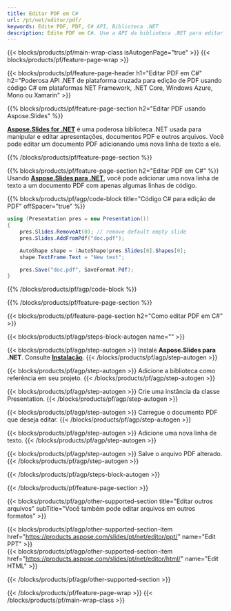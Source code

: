 ```yaml
---
title: Editar PDF em C#
url: /pt/net/editor/pdf/
keywords: Edite PDF, PDF, C# API, Biblioteca .NET
description: Edite PDF em C#. Use a API da biblioteca .NET para editar documentos PDF
---
```


{{< blocks/products/pf/main-wrap-class isAutogenPage="true" >}}
{{< blocks/products/pf/feature-page-wrap >}}

{{< blocks/products/pf/feature-page-header h1="Editar PDF em C#" h2="Poderosa API .NET de plataforma cruzada para edição de PDF usando código C# em plataformas NET Framework, .NET Core, Windows Azure, Mono ou Xamarin" >}}

{{% blocks/products/pf/feature-page-section h2="Editar PDF usando Aspose.Slides" %}}

[**Aspose.Slides for .NET**](https://products.aspose.com/slides/pt/net/) é uma poderosa biblioteca .NET usada para manipular e editar apresentações, documentos PDF e outros arquivos. Você pode editar um documento PDF adicionando uma nova linha de texto a ele. 

{{% /blocks/products/pf/feature-page-section %}}




{{% blocks/products/pf/feature-page-section  h2="Editar PDF em C#" %}}
Usando [**Aspose.Slides para .NET**](https://products.aspose.com/slides/pt/net/), você pode adicionar uma nova linha de texto a um documento PDF com apenas algumas linhas de código.

{{% blocks/products/pf/agp/code-block title="Código C# para edição de PDF" offSpacer="true" %}}
```cs
using (Presentation pres = new Presentation())
{
    pres.Slides.RemoveAt(0); // remove default empty slide
    pres.Slides.AddFromPdf("doc.pdf");

    AutoShape shape = (AutoShape)pres.Slides[0].Shapes[0];
    shape.TextFrame.Text = "New text";

    pres.Save("doc.pdf", SaveFormat.Pdf);
}
```
{{% /blocks/products/pf/agp/code-block %}}

{{% /blocks/products/pf/feature-page-section %}}




{{< blocks/products/pf/feature-page-section  h2="Como editar PDF em C#" >}}


{{< blocks/products/pf/agp/steps-block-autogen name="" >}}


{{< blocks/products/pf/agp/step-autogen >}}
Instale **Aspose.Slides para .NET**. Consulte [**Instalação**](https://docs.aspose.com/slides/net/installation/).
{{< /blocks/products/pf/agp/step-autogen >}}

{{< blocks/products/pf/agp/step-autogen >}}
Adicione a biblioteca como referência em seu projeto.
{{< /blocks/products/pf/agp/step-autogen >}}

{{< blocks/products/pf/agp/step-autogen >}}
Crie uma instância da classe Presentation.
{{< /blocks/products/pf/agp/step-autogen >}}

{{< blocks/products/pf/agp/step-autogen >}}
Carregue o documento PDF que deseja editar.
{{< /blocks/products/pf/agp/step-autogen >}}

{{< blocks/products/pf/agp/step-autogen >}}
Adicione uma nova linha de texto.
{{< /blocks/products/pf/agp/step-autogen >}}

{{< blocks/products/pf/agp/step-autogen >}}
Salve o arquivo PDF alterado.
{{< /blocks/products/pf/agp/step-autogen >}}


{{< /blocks/products/pf/agp/steps-block-autogen >}}


{{< /blocks/products/pf/feature-page-section >}}




{{< blocks/products/pf/agp/other-supported-section title="Editar outros arquivos" subTitle="Você também pode editar arquivos em outros formatos" >}}

{{< blocks/products/pf/agp/other-supported-section-item href="https://products.aspose.com/slides/pt/net/editor/ppt/" name="Edit PPT" >}}    
{{< blocks/products/pf/agp/other-supported-section-item href="https://products.aspose.com/slides/pt/net/editor/html/" name="Edit HTML" >}}  



{{< /blocks/products/pf/agp/other-supported-section >}}

{{< /blocks/products/pf/feature-page-wrap >}}
{{< /blocks/products/pf/main-wrap-class >}}